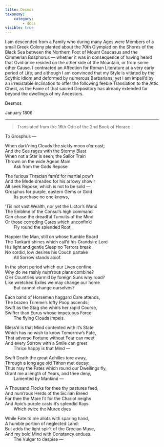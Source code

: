```yaml
---
title: Desmos
taxonomy:
    category:
        - docs
visible: true
---
```


I am descended from a Family who during many Ages were Members of a small Greek Colony planted about the 70th Olympiad on the Shores of the Black Sea between the Northern Foot of Mount Caucasus and the Cimmerian Bosphorus — whether it was in consequence of having heard that Ovid once resided on the other side of the Mountain, or from some other Cause. I contracted an Affection for Roman Literature at a very early period of Life; and although I am convinced that my Style is vitiated by the Scythic Idiom and deformed by numerous Barbarians, yet I am impell’d by an irresistable Inclination to offer the following feeble Translation to the Attic Chest, as the Fame of that sacred Depository has already extended far beyond the dwellings of my Ancestors.

Desmos

January 1806

---

> Translated from the 16th Ode of the 2nd Book of Horace  
  
To Grosphus —  
  
When dark’ning Clouds the sickly moon o’er cast;  
And the Sea rages with the Stormy Blast  
When not a Star is seen; the Sailor Train  
Thrown on the wide Agean Main  
&emsp;&emsp;Ask from the Gods Repose  

The furious Thracian fam’d for martial pow’r  
And the Mede dreaded for his arrowy show’r  
All seek Repose, which is not to be sold —  
Grosphus for purple, eastern Gems or Gold  
&emsp;&emsp;Its purchase no one knows,  

’Tis not vast Wealth, nor yet the Lictor’s Wand  
The Emblme of the Consul’s high command  
Can chase the dreadful Tumults of the Mind  
Or those corroding Cares which unconfin’d  
&emsp;&emsp;Fly round the splended Roof,  
 
Happier the Man, still on whose humble Board  
The Tankard shines which call’d his Grandsire Lord  
His light and gentle Sleep no Terrors break  
No sordid, low desires his Couch partake  
&emsp;&emsp;All Sorrow stands aloof.  

In the short period which our Lives confine  
Why do we rashly num’rous plans combine?  
O’er Countries warm’d by foreign Suns why road?  
Like wretched Exiles we may change our home  
&emsp;&emsp;But cannot change ourselves?  

Each band of Horsemen haggard Care attends,  
The brazen Trireme’s lofty Poop ascends;  
Swift as the Stag she whirls her rapid Course,  
Swifter than Eurus whose impetuous Force  
&emsp;&emsp;The flying Clouds impels.  
  
Bless’d is that Mind contented with it’s State  
Which has no wish to know Tomorrow’s Fate,  
That adverse Fortune without Fear can meet  
And every Sorrow with a Smile can greet  
&emsp;&emsp;Thrice happy is that Mind —  
 
Swift Death the great Achilles tore away,  
Through a long age old Tithon met decay:  
Thus may the Fates which round our Dwellings fly,  
Grant me a length of Years, and thee deny,  
&emsp;&emsp;Lamented by Mankind —  
  
A Thousand Flocks for thee thy pastures feed,  
And num’rous Herds of the Sicilian Breed  
For thee the Mare fit for the Chariot neighs  
And Apic’s purple casts it’s splendid Rays  
&emsp;&emsp;Which twice the Murex dyes  
  
While Fate to me allots with sparing hand,  
A humble portion of neglected Land:  
But adds the light spir’t of the Grecian Muse,  
And my bold Mind with Constancy endues.  
&emsp;&emsp;The Vulgar to despise —